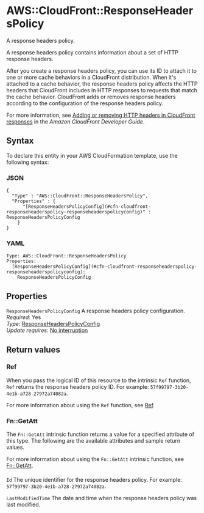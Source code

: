 # AWS::CloudFront::ResponseHeadersPolicy<a name="aws-resource-cloudfront-responseheaderspolicy"></a>

A response headers policy\.

A response headers policy contains information about a set of HTTP response headers\.

After you create a response headers policy, you can use its ID to attach it to one or more cache behaviors in a CloudFront distribution\. When it's attached to a cache behavior, the response headers policy affects the HTTP headers that CloudFront includes in HTTP responses to requests that match the cache behavior\. CloudFront adds or removes response headers according to the configuration of the response headers policy\.

For more information, see [Adding or removing HTTP headers in CloudFront responses](https://docs.aws.amazon.com/AmazonCloudFront/latest/DeveloperGuide/modifying-response-headers.html) in the *Amazon CloudFront Developer Guide*\.

## Syntax<a name="aws-resource-cloudfront-responseheaderspolicy-syntax"></a>

To declare this entity in your AWS CloudFormation template, use the following syntax:

### JSON<a name="aws-resource-cloudfront-responseheaderspolicy-syntax.json"></a>

```
{
  "Type" : "AWS::CloudFront::ResponseHeadersPolicy",
  "Properties" : {
      "[ResponseHeadersPolicyConfig](#cfn-cloudfront-responseheaderspolicy-responseheaderspolicyconfig)" : ResponseHeadersPolicyConfig
    }
}
```

### YAML<a name="aws-resource-cloudfront-responseheaderspolicy-syntax.yaml"></a>

```
Type: AWS::CloudFront::ResponseHeadersPolicy
Properties: 
  [ResponseHeadersPolicyConfig](#cfn-cloudfront-responseheaderspolicy-responseheaderspolicyconfig): 
    ResponseHeadersPolicyConfig
```

## Properties<a name="aws-resource-cloudfront-responseheaderspolicy-properties"></a>

`ResponseHeadersPolicyConfig`  <a name="cfn-cloudfront-responseheaderspolicy-responseheaderspolicyconfig"></a>
A response headers policy configuration\.  
*Required*: Yes  
*Type*: [ResponseHeadersPolicyConfig](aws-properties-cloudfront-responseheaderspolicy-responseheaderspolicyconfig.md)  
*Update requires*: [No interruption](https://docs.aws.amazon.com/AWSCloudFormation/latest/UserGuide/using-cfn-updating-stacks-update-behaviors.html#update-no-interrupt)

## Return values<a name="aws-resource-cloudfront-responseheaderspolicy-return-values"></a>

### Ref<a name="aws-resource-cloudfront-responseheaderspolicy-return-values-ref"></a>

 When you pass the logical ID of this resource to the intrinsic `Ref` function, `Ref` returns the response headers policy ID\. For example: `57f99797-3b20-4e1b-a728-27972a74082a`\.

For more information about using the `Ref` function, see [Ref](https://docs.aws.amazon.com/AWSCloudFormation/latest/UserGuide/intrinsic-function-reference-ref.html)\.

### Fn::GetAtt<a name="aws-resource-cloudfront-responseheaderspolicy-return-values-fn--getatt"></a>

The `Fn::GetAtt` intrinsic function returns a value for a specified attribute of this type\. The following are the available attributes and sample return values\.

For more information about using the `Fn::GetAtt` intrinsic function, see [Fn::GetAtt](https://docs.aws.amazon.com/AWSCloudFormation/latest/UserGuide/intrinsic-function-reference-getatt.html)\.

#### <a name="aws-resource-cloudfront-responseheaderspolicy-return-values-fn--getatt-fn--getatt"></a>

`Id`  <a name="Id-fn::getatt"></a>
The unique identifier for the response headers policy\. For example: `57f99797-3b20-4e1b-a728-27972a74082a`\.

`LastModifiedTime`  <a name="LastModifiedTime-fn::getatt"></a>
The date and time when the response headers policy was last modified\.